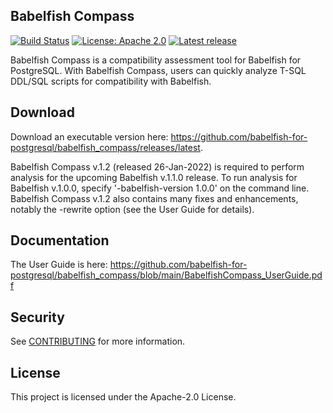 ## Babelfish Compass

[![Build Status](https://github.com/babelfish-for-postgresql/babelfish_compass/actions/workflows/maven.yml/badge.svg)](https://github.com/babelfish-for-postgresql/babelfish_compass/actions?query=workflow%3A%22CI%22)
[![License: Apache 2.0](https://img.shields.io/badge/license-Apache--2.0-c30014.svg)](LICENSE)
[![Latest release](https://img.shields.io/github/release/babelfish-for-postgresql/babelfish_compass.svg)](https://github.com/babelfish-for-postgresql/babelfish_compass/releases)

Babelfish Compass is a compatibility assessment tool for Babelfish for PostgreSQL.
With Babelfish Compass, users can quickly analyze T-SQL DDL/SQL scripts for compatibility with Babelfish.

## Download

Download an executable version here: https://github.com/babelfish-for-postgresql/babelfish_compass/releases/latest.

Babelfish Compass v.1.2 (released 26-Jan-2022) is required to perform analysis for the upcoming Babelfish v.1.1.0 release.
To run analysis for Babelfish v.1.0.0, specify '-babelfish-version 1.0.0' on the command line.
Babelfish Compass v.1.2 also contains many fixes and enhancements, notably the -rewrite option (see the User Guide for details).


## Documentation

The User Guide is here: https://github.com/babelfish-for-postgresql/babelfish_compass/blob/main/BabelfishCompass_UserGuide.pdf


## Security

See [CONTRIBUTING](CONTRIBUTING.md#security-issue-notifications) for more information.


## License

This project is licensed under the Apache-2.0 License.

